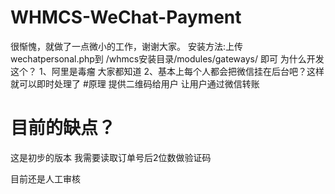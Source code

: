 # WHMCS-WeChat-Payment
很惭愧，就做了一点微小的工作，谢谢大家。
安装方法:上传wechatpersonal.php到 /whmcs安装目录/modules/gateways/ 即可
为什么开发这个？
1、阿里是毒瘤 大家都知道
2、基本上每个人都会把微信挂在后台吧？这样就可以即时处理了
#原理
提供二维码给用户 让用户通过微信转账
# 目前的缺点？
这是初步的版本 我需要读取订单号后2位数做验证码

目前还是人工审核
